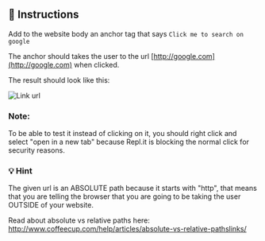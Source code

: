 ## 📝 Instructions

Add to the website body an anchor tag that says `Click me to search on google`

The anchor should takes the user to the url [http://google.com](http://google.com) when clicked.

The result should look like this:

![Link url](http://i.imgur.com/GGj8vBu.png)

### Note:
To be able to test it instead of clicking on it, you should right click and select "open in a new tab" because Repl.it is blocking the normal click for security reasons.

### 💡 Hint
The given url is an ABSOLUTE path because it starts with "http", that means that you are telling the browser that you are going to be taking the user OUTSIDE of your website.

Read about absolute vs relative paths here: http://www.coffeecup.com/help/articles/absolute-vs-relative-pathslinks/